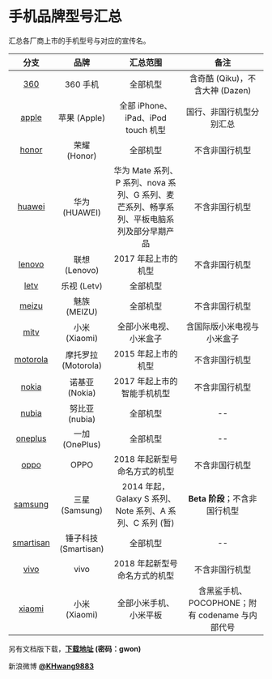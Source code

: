 # 手机品牌型号汇总
汇总各厂商上市的手机型号与对应的宣传名。

| 分支 | 品牌 | 汇总范围 | 备注 |
| :-: | :-: | :-: | :-: |
| [360](https://github.com/KHwang9883/MobileModels/tree/360) | 360 手机 | 全部机型 | 含奇酷 (Qiku)，不含大神 (Dazen) |
| [apple](https://github.com/KHwang9883/MobileModels/tree/apple) | 苹果 (Apple) | 全部 iPhone、iPad、iPod touch 机型 | 国行、非国行机型分别汇总 |
| [honor](https://github.com/KHwang9883/MobileModels/tree/honor) | 荣耀 (Honor) | 全部机型 | 不含非国行机型 |
| [huawei](https://github.com/KHwang9883/MobileModels/tree/huawei) | 华为 (HUAWEI) | 华为 Mate 系列、P 系列、nova 系列、G 系列、麦芒系列、畅享系列、平板电脑系列及部分早期产品 | 不含非国行机型 |
| [lenovo](https://github.com/KHwang9883/MobileModels/tree/lenovo) | 联想 (Lenovo) | 2017 年起上市的机型 | 不含非国行机型 |
| [letv](https://github.com/KHwang9883/MobileModels/tree/letv) | 乐视 (Letv) | 全部机型 |  |
| [meizu](https://github.com/KHwang9883/MobileModels/tree/meizu) | 魅族 (MEIZU) | 全部机型 | 不含非国行机型 |
| [mitv](https://github.com/KHwang9883/MobileModels/tree/mitv) | 小米 (Xiaomi) | 全部小米电视、小米盒子 | 含国际版小米电视与小米盒子 |
| [motorola](https://github.com/KHwang9883/MobileModels/tree/motorola) | 摩托罗拉 (Motorola) | 2015 年起上市的机型 | 不含非国行机型 |
| [nokia](https://github.com/KHwang9883/MobileModels/tree/nokia) | 诺基亚 (Nokia) | 2017 年起上市的智能手机机型 | 不含非国行机型 |
| [nubia](https://github.com/KHwang9883/MobileModels/tree/nubia) | 努比亚 (nubia) | 全部机型 | -- |
| [oneplus](https://github.com/KHwang9883/MobileModels/tree/oneplus) | 一加 (OnePlus) | 全部机型 | -- |
| [oppo](https://github.com/KHwang9883/MobileModels/tree/oppo) | OPPO | 2018 年起新型号命名方式的机型 | 不含非国行机型 |
| [samsung](https://github.com/KHwang9883/MobileModels/tree/samsung) | 三星 (Samsung) | 2014 年起，Galaxy S 系列、Note 系列、A 系列、C 系列 (暂) | **Beta 阶段**；不含非国行机型 |
| [smartisan](https://github.com/KHwang9883/MobileModels/tree/smartisan) | 锤子科技 (Smartisan) | 全部机型 | -- |
| [vivo](https://github.com/KHwang9883/MobileModels/tree/vivo) | vivo | 2018 年起新型号命名方式的机型 | 不含非国行机型 |
| [xiaomi](https://github.com/KHwang9883/MobileModels/tree/xiaomi) | 小米 (Xiaomi) | 全部小米手机、小米平板 | 含黑鲨手机、POCOPHONE；附有 codename 与内部代号 |

另有文档版下载，**[下载地址](https://pan.baidu.com/s/1nG4kWRCUeUOOeb94gukrkw) (密码：gwon)**

新浪微博 **[@KHwang9883](https://weibo.com/huangyf9883)**
